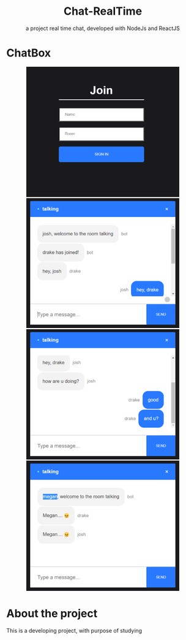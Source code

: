<h1 align="center">
Chat-RealTime
</h1>
<p align="center">
a project real time chat, developed with NodeJs  and ReactJS
</p>

# ChatBox
<div align="center">
  <img src="./assets/join.png" width="400" padding-left="20"/>
  <img src="./assets/josh.png" width="400" padding-left="20"/>
  <img src="./assets/drake.png" width="400" padding-left="20"/>
  <img src="./assets/megan.png" width="400" padding-left="20"/>
</div>

# About the project
This is a developing project, with purpose of studying

